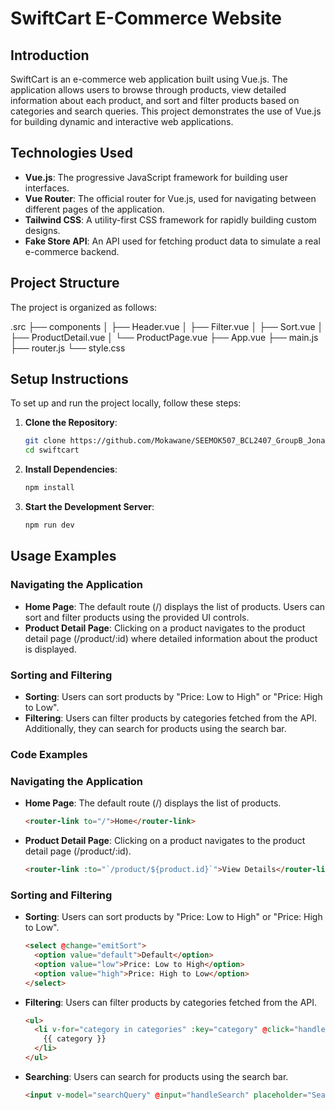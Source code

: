 # SwiftCart E-Commerce Website

## Introduction

SwiftCart is an e-commerce web application built using Vue.js. The application allows users to browse through products, view detailed information about each product, and sort and filter products based on categories and search queries. This project demonstrates the use of Vue.js for building dynamic and interactive web applications.

## Technologies Used

- **Vue.js**: The progressive JavaScript framework for building user interfaces.
- **Vue Router**: The official router for Vue.js, used for navigating between different pages of the application.
- **Tailwind CSS**: A utility-first CSS framework for rapidly building custom designs.
- **Fake Store API**: An API used for fetching product data to simulate a real e-commerce backend.

## Project Structure

The project is organized as follows:

.src
├── components
│ ├── Header.vue
│ ├── Filter.vue
│ ├── Sort.vue
│ ├── ProductDetail.vue
│ └── ProductPage.vue
├── App.vue
├── main.js
├── router.js
└── style.css


## Setup Instructions

To set up and run the project locally, follow these steps:

1. **Clone the Repository**:
   ```sh
   git clone https://github.com/Mokawane/SEEMOK507_BCL2407_GroupB_Jonas-Mokawane_JSF03.git
   cd swiftcart

2. **Install Dependencies**:
    ```sh
    npm install

3. **Start the Development Server**:
    ```sh
    npm run dev

## Usage Examples

### Navigating the Application

- **Home Page**: The default route (/) displays the list of products. Users can sort and filter products using the provided UI controls.
- **Product Detail Page**: Clicking on a product navigates to the product detail page (/product/:id) where detailed information about the product is displayed.

### Sorting and Filtering

- **Sorting**: Users can sort products by "Price: Low to High" or "Price: High to Low".
- **Filtering**: Users can filter products by categories fetched from the API. Additionally, they can search for products using the search bar.

### Code Examples

### Navigating the Application

- **Home Page**: The default route (/) displays the list of products.
    ```html
    <router-link to="/">Home</router-link>
    ```

- **Product Detail Page**: Clicking on a product navigates to the product detail page (/product/:id).
    ```html
    <router-link :to="`/product/${product.id}`">View Details</router-link>
    ```

### Sorting and Filtering

- **Sorting**: Users can sort products by "Price: Low to High" or "Price: High to Low".
    ```html
    <select @change="emitSort">
      <option value="default">Default</option>
      <option value="low">Price: Low to High</option>
      <option value="high">Price: High to Low</option>
    </select>
    ```

- **Filtering**: Users can filter products by categories fetched from the API.
    ```html
    <ul>
      <li v-for="category in categories" :key="category" @click="handleCategorySelect(category)">
        {{ category }}
      </li>
    </ul>
    ```

- **Searching**: Users can search for products using the search bar.
    ```html
    <input v-model="searchQuery" @input="handleSearch" placeholder="Search products..." />
    ```
